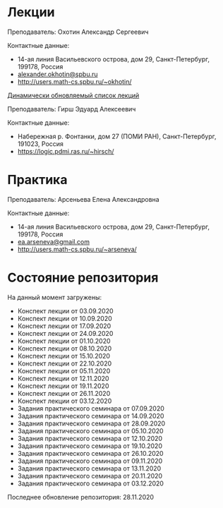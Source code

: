 # Лекции

Преподаватель: Охотин Александр Сергеевич

Контактные данные:
+ 14-ая линия Васильевского острова, дом 29, Санкт-Петербург, 199178, Россия
+ alexander.okhotin@spbu.ru
+ http://users.math-cs.spbu.ru/~okhotin/

[Динамически обновляемый список лекций](https://users.math-cs.spbu.ru/~okhotin/teaching/tcs_fl_2020/)

Преподаватель: Гирш Эдуард Алексеевич

Контактные данные:
+ Набережная р. Фонтанки, дом 27 (ПОМИ РАН), Санкт-Петербург, 191023, Россия
+ https://logic.pdmi.ras.ru/~hirsch/

# Практика

Преподаватель: Арсеньева Елена Александровна

Контактные данные:
+ 14-ая линия Васильевского острова, дом 29, Санкт-Петербург, 199178, Россия
+ ea.arseneva@gmail.com
+ http://users.math-cs.spbu.ru/~arseneva/

# Состояние репозитория

На данный момент загружены:
+ Конспект лекции от 03.09.2020
+ Конспект лекции от 10.09.2020
+ Конспект лекции от 17.09.2020
+ Конспект лекции от 24.09.2020
+ Конспект лекции от 01.10.2020
+ Конспект лекции от 08.10.2020
+ Конспект лекции от 15.10.2020
+ Конспект лекции от 22.10.2020
+ Конспект лекции от 05.11.2020
+ Конспект лекции от 12.11.2020
+ Конспект лекции от 19.11.2020
+ Конспект лекции от 26.11.2020
+ Конспект лекции от 03.12.2020
+ Задания практического семинара от 07.09.2020
+ Задания практического семинара от 14.09.2020
+ Задания практического семинара от 28.09.2020
+ Задания практического семинара от 05.10.2020
+ Задания практического семинара от 12.10.2020
+ Задания практического семинара от 19.10.2020
+ Задания практического семинара от 26.10.2020
+ Задания практического семинара от 09.11.2020
+ Задания практического семинара от 13.11.2020
+ Задания практического семинара от 20.11.2020
+ Задания практического семинара от 03.12.2020

Последнее обновление репозитория: 28.11.2020
